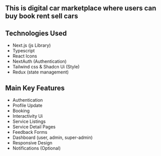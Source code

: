 ## This is digital car marketplace where users can buy book rent sell cars

## Technologies Used

- Next.js (js Library)
- Typescript
- React Icons
- NextAuth (Authentication)
- Tailwind css & Shadcn Ui (Style)
- Redux (state management)

## Main Key Features

- Authentication
- Profile Update
- Booking
- Interactivity Ui
- Service Listings
- Service Detail Pages
- Feedback Forms
- Dashboard (user, admin, super-admin)
- Responsive Design
- Notifications (Optional)
